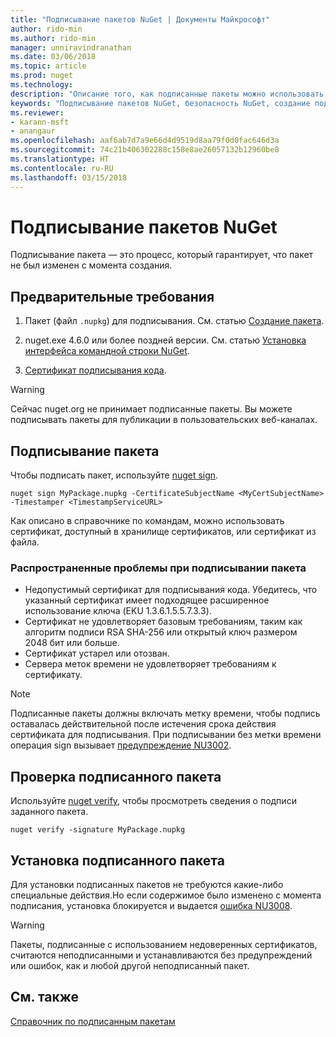 ```yaml
---
title: "Подписывание пакетов NuGet | Документы Майкрософт"
author: rido-min
ms.author: rido-min
manager: unniravindranathan
ms.date: 03/06/2018
ms.topic: article
ms.prod: nuget
ms.technology: 
description: "Описание того, как подписанные пакеты можно использовать, чтобы включить проверку целостности содержимого."
keywords: "Подписывание пакетов NuGet, безопасность NuGet, создание подписанных пакетов"
ms.reviewer:
- karann-msft
- anangaur
ms.openlocfilehash: aaf6ab7d7a9e66d4d9519d8aa79f0d0fac646d3a
ms.sourcegitcommit: 74c21b406302288c158e8ae26057132b12960be8
ms.translationtype: HT
ms.contentlocale: ru-RU
ms.lasthandoff: 03/15/2018
---
```

# <a name="signing-nuget-packages"></a>Подписывание пакетов NuGet

Подписывание пакета — это процесс, который гарантирует, что пакет не был изменен с момента создания.

## <a name="prerequisites"></a>Предварительные требования

1. Пакет (файл `.nupkg`) для подписывания. См. статью [Создание пакета](creating-a-package.md).

1. nuget.exe 4.6.0 или более поздней версии. См. статью [Установка интерфейса командной строки NuGet](../install-nuget-client-tools.md#nugetexe-cli).

1. [Сертификат подписывания кода](../reference/signed-packages-reference.md#get-a-code-signing-certificate).

> [!Warning]
> Сейчас nuget.org не принимает подписанные пакеты. Вы можете подписывать пакеты для публикации в пользовательских веб-каналах.

## <a name="sign-a-package"></a>Подписывание пакета

Чтобы подписать пакет, используйте [nuget sign](../tools/cli-ref-sign.md).

```cli
nuget sign MyPackage.nupkg -CertificateSubjectName <MyCertSubjectName> -Timestamper <TimestampServiceURL>
```

Как описано в справочнике по командам, можно использовать сертификат, доступный в хранилище сертификатов, или сертификат из файла.

### <a name="common-problems-when-signing-a-package"></a>Распространенные проблемы при подписывании пакета

- Недопустимый сертификат для подписывания кода. Убедитесь, что указанный сертификат имеет подходящее расширенное использование ключа (EKU 1.3.6.1.5.5.7.3.3).
- Сертификат не удовлетворяет базовым требованиям, таким как алгоритм подписи RSA SHA-256 или открытый ключ размером 2048 бит или больше.
- Сертификат устарел или отозван.
- Сервера меток времени не удовлетворяет требованиям к сертификату.

> [!Note]
> Подписанные пакеты должны включать метку времени, чтобы подпись оставалась действительной после истечения срока действия сертификата для подписывания. При подписывании без метки времени операция sign вызывает [предупреждение NU3002](../reference/Errors-and-Warnings.md#nu3002).

## <a name="verify-a-signed-package"></a>Проверка подписанного пакета

Используйте [nuget verify](../tools/cli-ref-verify.md), чтобы просмотреть сведения о подписи заданного пакета.

```cli
nuget verify -signature MyPackage.nupkg
```

## <a name="install-a-signed-package"></a>Установка подписанного пакета

Для установки подписанных пакетов не требуются какие-либо специальные действия.Но если содержимое было изменено с момента подписания, установка блокируется и выдается [ошибка NU3008](../reference/Errors-and-Warnings.md#nu3008).

> [!Warning]
> Пакеты, подписанные с использованием недоверенных сертификатов, считаются неподписанными и устанавливаются без предупреждений или ошибок, как и любой другой неподписанный пакет.

## <a name="see-also"></a>См. также

[Справочник по подписанным пакетам](../reference/Signed-Packages-Reference.md)
